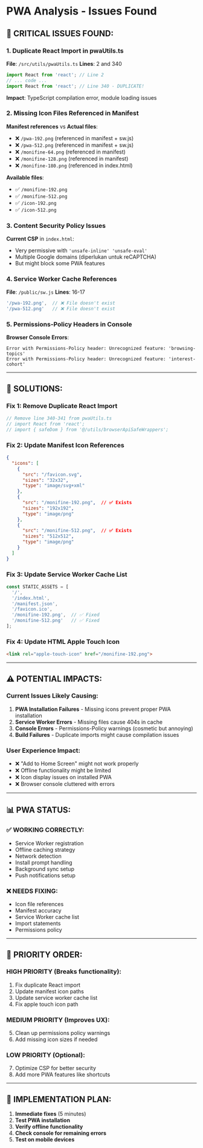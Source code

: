 # PWA Analysis - Issues Found

## 🚨 CRITICAL ISSUES FOUND:

### 1. **Duplicate React Import in pwaUtils.ts**
**File**: `/src/utils/pwaUtils.ts`
**Lines**: 2 and 340
```typescript
import React from 'react'; // Line 2
// ... code ...
import React from 'react'; // Line 340 - DUPLICATE!
```
**Impact**: TypeScript compilation error, module loading issues

### 2. **Missing Icon Files Referenced in Manifest**
**Manifest references** vs **Actual files**:
- ❌ `/pwa-192.png` (referenced in manifest + sw.js)
- ❌ `/pwa-512.png` (referenced in manifest + sw.js) 
- ❌ `/monifine-64.png` (referenced in manifest)
- ❌ `/monifine-128.png` (referenced in manifest)
- ❌ `/monifine-180.png` (referenced in index.html)

**Available files**:
- ✅ `/monifine-192.png`
- ✅ `/monifine-512.png`
- ✅ `/icon-192.png`
- ✅ `/icon-512.png`

### 3. **Content Security Policy Issues**
**Current CSP** in `index.html`:
- Very permissive with `'unsafe-inline' 'unsafe-eval'`
- Multiple Google domains (diperlukan untuk reCAPTCHA)
- But might block some PWA features

### 4. **Service Worker Cache References**
**File**: `/public/sw.js`
**Lines**: 16-17
```javascript
'/pwa-192.png',  // ❌ File doesn't exist
'/pwa-512.png'   // ❌ File doesn't exist
```

### 5. **Permissions-Policy Headers in Console**
**Browser Console Errors**:
```
Error with Permissions-Policy header: Unrecognized feature: 'browsing-topics'
Error with Permissions-Policy header: Unrecognized feature: 'interest-cohort'
```

---

## 🔧 SOLUTIONS:

### Fix 1: Remove Duplicate React Import
```typescript
// Remove line 340-341 from pwaUtils.ts
// import React from 'react';
// import { safeDom } from '@/utils/browserApiSafeWrappers';
```

### Fix 2: Update Manifest Icon References
```json
{
  "icons": [
    {
      "src": "/favicon.svg",
      "sizes": "32x32",
      "type": "image/svg+xml"
    },
    {
      "src": "/monifine-192.png",  // ✅ Exists
      "sizes": "192x192",
      "type": "image/png"
    },
    {
      "src": "/monifine-512.png",  // ✅ Exists
      "sizes": "512x512",
      "type": "image/png"
    }
  ]
}
```

### Fix 3: Update Service Worker Cache List
```javascript
const STATIC_ASSETS = [
  '/',
  '/index.html',
  '/manifest.json',
  '/favicon.ico',
  '/monifine-192.png',  // ✅ Fixed
  '/monifine-512.png'   // ✅ Fixed
];
```

### Fix 4: Update HTML Apple Touch Icon
```html
<link rel="apple-touch-icon" href="/monifine-192.png">
```

---

## ⚠️ POTENTIAL IMPACTS:

### Current Issues Likely Causing:
1. **PWA Installation Failures** - Missing icons prevent proper PWA installation
2. **Service Worker Errors** - Missing files cause 404s in cache
3. **Console Errors** - Permissions-Policy warnings (cosmetic but annoying)
4. **Build Failures** - Duplicate imports might cause compilation issues

### User Experience Impact:
- ❌ "Add to Home Screen" might not work properly
- ❌ Offline functionality might be limited
- ❌ Icon display issues on installed PWA
- ❌ Browser console cluttered with errors

---

## 📊 PWA STATUS:

### ✅ WORKING CORRECTLY:
- Service Worker registration
- Offline caching strategy
- Network detection
- Install prompt handling
- Background sync setup
- Push notifications setup

### ❌ NEEDS FIXING:
- Icon file references
- Manifest accuracy
- Service Worker cache list
- Import statements
- Permissions policy

---

## 🎯 PRIORITY ORDER:

### HIGH PRIORITY (Breaks functionality):
1. Fix duplicate React import
2. Update manifest icon paths
3. Update service worker cache list
4. Fix apple touch icon path

### MEDIUM PRIORITY (Improves UX):
5. Clean up permissions policy warnings
6. Add missing icon sizes if needed

### LOW PRIORITY (Optional):
7. Optimize CSP for better security
8. Add more PWA features like shortcuts

---

## 🚀 IMPLEMENTATION PLAN:

1. **Immediate fixes** (5 minutes)
2. **Test PWA installation** 
3. **Verify offline functionality**
4. **Check console for remaining errors**
5. **Test on mobile devices**
